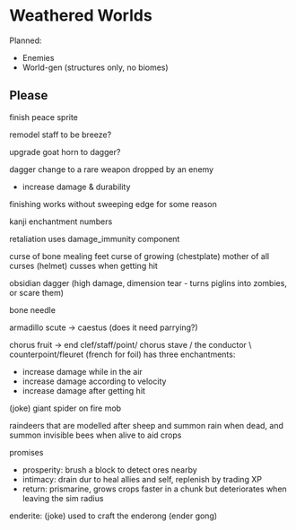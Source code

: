 # Weathered Worlds

Planned:
- Enemies
- World-gen (structures only, no biomes)

## Please

finish peace sprite

remodel staff to be breeze?

upgrade goat horn to dagger?

dagger change to a rare weapon dropped by an enemy
- increase damage & durability

finishing works without sweeping edge for some reason

kanji enchantment numbers

retaliation uses damage_immunity component

curse of bone mealing feet
curse of growing (chestplate)
mother of all curses (helmet) cusses when getting hit

obsidian dagger (high damage, dimension tear - turns piglins into zombies, or scare them)

bone needle

armadillo scute -> caestus (does it need parrying?)

chorus fruit -> end clef/staff/point/ chorus stave / the conductor \ counterpoint/fleuret (french for foil)
has three enchantments:
- increase damage while in the air
- increase damage according to velocity
- increase damage after getting hit

(joke) giant spider on fire mob

raindeers that are modelled after sheep and summon rain when dead, and summon invisible bees when alive to aid crops

promises
- prosperity: brush a block to detect ores nearby
- intimacy: drain dur to heal allies and self, replenish by trading XP
- return: prismarine, grows crops faster in a chunk but deteriorates when leaving the sim radius

enderite: (joke) used to craft the enderong (ender gong)